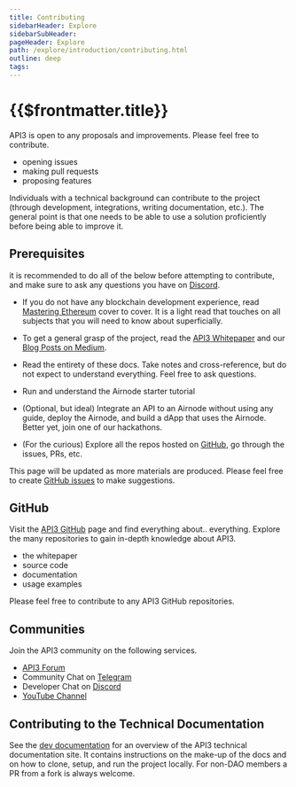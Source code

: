 ```yaml
---
title: Contributing
sidebarHeader: Explore
sidebarSubHeader:
pageHeader: Explore
path: /explore/introduction/contributing.html
outline: deep
tags:
---
```


<PageHeader/>

<SearchHighlight/>

# {{$frontmatter.title}}

API3 is open to any proposals and improvements. Please feel free to contribute.

- opening issues
- making pull requests
- proposing features

Individuals with a technical background can contribute to the project (through
development, integrations, writing documentation, etc.). The general point is
that one needs to be able to use a solution proficiently before being able to
improve it.

## Prerequisites

it is recommended to do all of the below before attempting to contribute, and
make sure to ask any questions you have on
[Discord<ExternalLinkImage/>](https://discord.gg/qnRrcfnm5W).

- If you do not have any blockchain development experience, read
  [Mastering Ethereum<ExternalLinkImage/>](https://github.com/ethereumbook/ethereumbook)
  cover to cover. It is a light read that touches on all subjects that you will
  need to know about superficially.

- To get a general grasp of the project, read the
  <a href="/api3-whitepaper-v1.0.3.pdf" target="_api3-whitepaper">API3<ExternalLinkImage/>
  Whitepaper</a> and our
  [Blog Posts on Medium<ExternalLinkImage/>](https://medium.com/api3).

- Read the entirety of these docs. Take notes and cross-reference, but do not
  expect to understand everything. Feel free to ask questions.

- Run and understand the Airnode starter tutorial

- (Optional, but ideal) Integrate an API to an Airnode without using any guide,
  deploy the Airnode, and build a dApp that uses the Airnode. Better yet, join
  one of our hackathons.

- (For the curious) Explore all the repos hosted on
  [GitHub<ExternalLinkImage/>](https://github.com/api3dao), go through the
  issues, PRs, etc.

This page will be updated as more materials are produced. Please feel free to
create
[GitHub issues<ExternalLinkImage/>](https://github.com/api3dao/vitepress-docs/issues)
to make suggestions.

## GitHub

Visit the [API3 GitHub<externalLinkImage/>](https://github.com/api3dao) page and
find everything about.. everything. Explore the many repositories to gain
in-depth knowledge about API3.

- the whitepaper
- source code
- documentation
- usage examples

Please feel free to contribute to any API3 GitHub repositories.

## Communities

Join the API3 community on the following services.

- [API3 Forum<ExternalLinkImage/>](https://forum.api3.org/)
- Community Chat on [Telegram<ExternalLinkImage/>](https://t.me/API3DAO)
- Developer Chat on [Discord<ExternalLinkImage/>](https://discord.gg/qnRrcfnm5W)
- [YouTube Channel<ExternalLinkImage/>](https://www.youtube.com/channel/UCCpUthOhahxjdeX9T7t7nJQ)

## Contributing to the Technical Documentation

See the [dev documentation](/dev/) for an overview of the API3 technical
documentation site. It contains instructions on the make-up of the docs and on
how to clone, setup, and run the project locally. For non-DAO members a PR from
a fork is always welcome.
